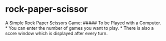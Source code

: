 # rock-paper-scissor
A Simple Rock Paper Scissors Game: ##### To be Played with a Computer. * You can enter the number of games you want to play. * There is also a score window which is displayed after every turn.
